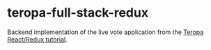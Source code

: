 # teropa-full-stack-redux
Backend implementation of the live vote application from the [Teropa React/Redux tutorial](http://teropa.info/blog/2015/09/10/full-stack-redux-tutorial.html#introducing-the-redux-store).
